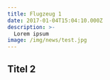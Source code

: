 ```yaml
---
title: Flugzeug 1
date: 2017-01-04T15:04:10.000Z
description: >-
  Lorem ipsum
image: /img/news/test.jpg
---
```


## Titel 2